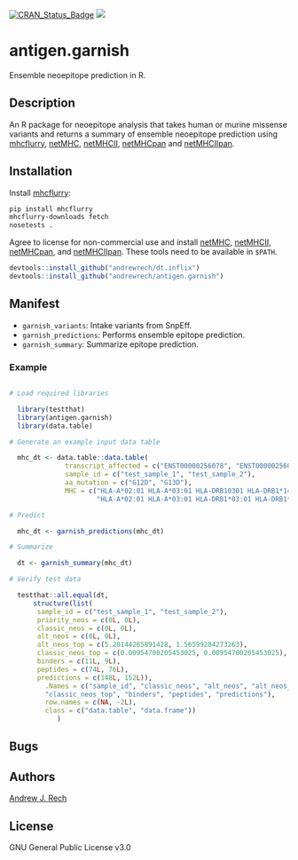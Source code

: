 [![CRAN_Status_Badge](http://www.r-pkg.org/badges/version/antigen.garnish)](http://cran.r-project.org/package=antigen.garnish) ![](https://img.shields.io/badge/build-passing-brightgreen.svg)

# antigen.garnish

Ensemble neoepitope prediction in R.

## Description

An R package for neoepitope analysis that takes human or murine missense variants and returns a summary of ensemble neoepitope prediction using [mhcflurry](https://github.com/hammerlab/mhcflurry), [netMHC](http://www.cbs.dtu.dk/services/NetMHC/), [netMHCII](http://www.cbs.dtu.dk/services/NetMHCII/), [netMHCpan](http://www.cbs.dtu.dk/services/NetMHCpan/) and [netMHCIIpan](http://www.cbs.dtu.dk/services/NetMHCIIpan/).

## Installation

Install [mhcflurry](https://github.com/hammerlab/mhcflurry):

```sh
pip install mhcflurry
mhcflurry-downloads fetch
nosetests .
```

Agree to license for non-commercial use and install [netMHC](http://www.cbs.dtu.dk/services/NetMHC/), [netMHCII](http://www.cbs.dtu.dk/services/NetMHCII/), [netMHCpan](http://www.cbs.dtu.dk/services/NetMHCpan/), and [netMHCIIpan](http://www.cbs.dtu.dk/services/NetMHCIIpan/). These tools need to be available in `$PATH`.


```r
devtools::install_github("andrewrech/dt.inflix")
devtools::install_github("andrewrech/antigen.garnish")
```

## Manifest

* `garnish_variants`: Intake variants from SnpEff.
* `garnish_predictions`: Performs ensemble epitope prediction.
* `garnish_summary`: Summarize epitope prediction.

### Example

```r

# Load required libraries

  library(testthat)
  library(antigen.garnish)
  library(data.table)

# Generate an example input data table

  mhc_dt <- data.table::data.table(
              transcript_affected = c("ENST00000256078", "ENST00000256078"),
              sample_id = c("test_sample_1", "test_sample_2"),
              aa_mutation = c("G12D", "G13D"),
              MHC = c("HLA-A*02:01 HLA-A*03:01 HLA-DRB10301 HLA-DRB1*14:67",
                      "HLA-A*02:01 HLA-A*03:01 HLA-DRB1*03:01 HLA-DRB1*14:67"))

# Predict

  mhc_dt <- garnish_predictions(mhc_dt)

# Summarize

  dt <- garnish_summary(mhc_dt)

# Verify test data

  testthat::all.equal(dt,
      structure(list(
       sample_id = c("test_sample_1", "test_sample_2"),
       priority_neos = c(0L, 0L),
       classic_neos = c(0L, 0L),
       alt_neos = c(0L, 0L),
       alt_neos_top = c(5.20144265891428, 1.56599284273263),
       classic_neos_top = c(0.00954700205453025, 0.00954700205453025),
       binders = c(11L, 9L),
       peptides = c(74L, 76L),
       predictions = c(148L, 152L)),
         .Names = c("sample_id", "classic_neos", "alt_neos", "alt_neos_top",
         "classic_neos_top", "binders", "peptides", "predictions"),
         row.names = c(NA, -2L),
         class = c("data.table", "data.frame"))
            )
```

## Bugs

## Authors

[Andrew J. Rech](mailto:andrewrech@gmail.com)

## License

GNU General Public License v3.0